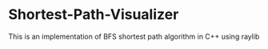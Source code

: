 # Shortest-Path-Visualizer
This is an implementation of BFS shortest path algorithm in C++ using raylib
